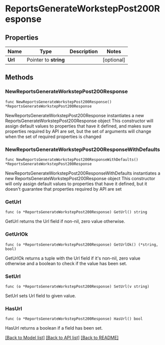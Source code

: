 # ReportsGenerateWorkstepPost200Response

## Properties

Name | Type | Description | Notes
------------ | ------------- | ------------- | -------------
**Url** | Pointer to **string** |  | [optional] 

## Methods

### NewReportsGenerateWorkstepPost200Response

`func NewReportsGenerateWorkstepPost200Response() *ReportsGenerateWorkstepPost200Response`

NewReportsGenerateWorkstepPost200Response instantiates a new ReportsGenerateWorkstepPost200Response object
This constructor will assign default values to properties that have it defined,
and makes sure properties required by API are set, but the set of arguments
will change when the set of required properties is changed

### NewReportsGenerateWorkstepPost200ResponseWithDefaults

`func NewReportsGenerateWorkstepPost200ResponseWithDefaults() *ReportsGenerateWorkstepPost200Response`

NewReportsGenerateWorkstepPost200ResponseWithDefaults instantiates a new ReportsGenerateWorkstepPost200Response object
This constructor will only assign default values to properties that have it defined,
but it doesn't guarantee that properties required by API are set

### GetUrl

`func (o *ReportsGenerateWorkstepPost200Response) GetUrl() string`

GetUrl returns the Url field if non-nil, zero value otherwise.

### GetUrlOk

`func (o *ReportsGenerateWorkstepPost200Response) GetUrlOk() (*string, bool)`

GetUrlOk returns a tuple with the Url field if it's non-nil, zero value otherwise
and a boolean to check if the value has been set.

### SetUrl

`func (o *ReportsGenerateWorkstepPost200Response) SetUrl(v string)`

SetUrl sets Url field to given value.

### HasUrl

`func (o *ReportsGenerateWorkstepPost200Response) HasUrl() bool`

HasUrl returns a boolean if a field has been set.


[[Back to Model list]](../README.md#documentation-for-models) [[Back to API list]](../README.md#documentation-for-api-endpoints) [[Back to README]](../README.md)


